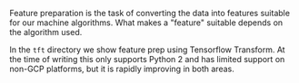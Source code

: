 Feature preparation is the task of converting the data into features
suitable for our machine algorithms. What makes a "feature" suitable
depends on the algorithm used.

In the `tft` directory we show feature prep using Tensorflow Transform. At the time of writing this only supports Python 2 and has limited support on non-GCP platforms, but it is rapidly improving in both areas.